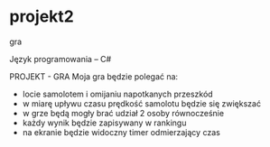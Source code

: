 # projekt2
gra


Język programowania – C# 

PROJEKT - GRA 
Moja gra będzie polegać na: 
- locie samolotem i omijaniu napotkanych przeszkód 
- w  miarę upływu czasu prędkość samolotu będzie się zwiększać 
- w grze będą mogły brać udział 2 osoby równocześnie 
- każdy wynik będzie zapisywany w rankingu 
- na ekranie będzie widoczny timer odmierzający czas 
